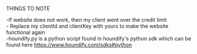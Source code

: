 THINGS TO NOTE

-If website does not work, then my client went over the credit limit <br>
       - Replace my clientId and clientKey with yours to make the website functional again <br>
-houndify.py is a python script found in houndify's python sdk which can be found here https://www.houndify.com/sdks#python


